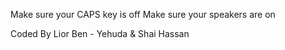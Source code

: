
Make sure your CAPS key is off
Make sure your speakers are on


Coded By Lior Ben - Yehuda 
       & Shai Hassan
